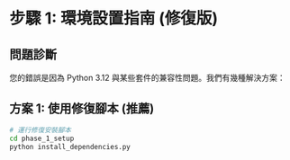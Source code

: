 # 步驟 1: 環境設置指南 (修復版)

## 問題診斷
您的錯誤是因為 Python 3.12 與某些套件的兼容性問題。我們有幾種解決方案：

## 方案 1: 使用修復腳本 (推薦)
```bash
# 運行修復安裝腳本
cd phase_1_setup
python install_dependencies.py